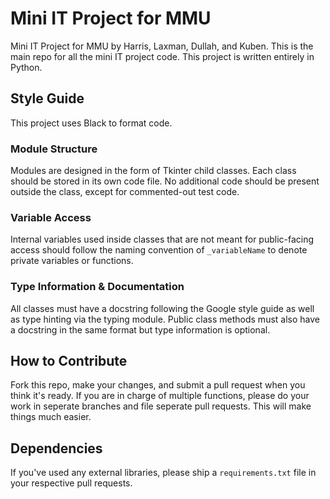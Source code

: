 # Mini IT Project for MMU
Mini IT Project for MMU by Harris, Laxman, Dullah, and Kuben. This is the main repo for all the mini IT project code. This project is written entirely in Python.

## Style Guide
This project uses Black to format code.

### Module Structure
Modules are designed in the form of Tkinter child classes. Each class should be stored in its own code file. No additional code should be present outside the class, except for commented-out test code.

### Variable Access
Internal variables used inside classes that are not meant for public-facing access should follow the naming convention of `_variableName` to denote private variables or functions.

### Type Information & Documentation
All classes must have a docstring following the Google style guide as well as type hinting via the typing module. Public class methods must also have a docstring in the same format but type information is optional.

## How to Contribute
Fork this repo, make your changes, and submit a pull request when you think it's ready. If you are in charge of multiple functions, please do your work in seperate branches and file seperate pull requests. This will make things much easier.

## Dependencies
If you've used any external libraries, please ship a `requirements.txt` file in your respective pull requests.
